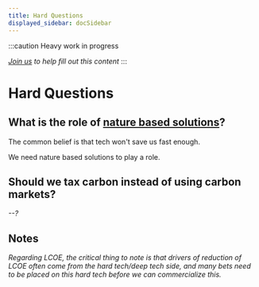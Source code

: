 ```yaml
---
title: Hard Questions
displayed_sidebar: docSidebar
---
```

:::caution Heavy work in progress

  *[Join us](../contribute) to help fill out this content*
:::

# Hard Questions

## What is the role of [nature based solutions](/nature-based-solutions)?

The common belief is that tech won't save us fast enough.

We need nature based solutions to play a role.

## Should we tax carbon instead of using carbon markets?

*\--?*

## Notes

*Regarding LCOE, the critical thing to note is that drivers of reduction of LCOE often come from the hard tech/deep tech side, and many bets need to be placed on this hard tech before we can commercialize this.*